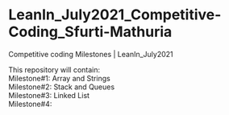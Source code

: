 # LeanIn_July2021_Competitive-Coding_Sfurti-Mathuria
Competitive coding Milestones | LeanIn_July2021

This repository will contain:\
Milestone#1: Array and Strings\
Milestone#2: Stack and Queues\
Milestone#3: Linked List\
Milestone#4:
